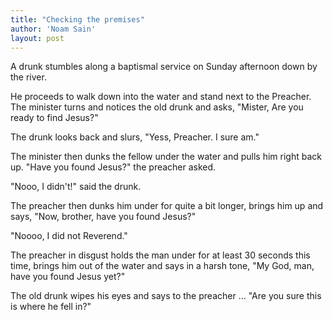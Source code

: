 ```yaml
---
title: "Checking the premises"
author: 'Noam Sain'
layout: post
---
```


A drunk stumbles along a baptismal service on Sunday afternoon down by the river.

He proceeds to walk down into the water and stand next to the Preacher. The minister turns and notices the old drunk and asks, "Mister, Are you ready to find Jesus?"

The drunk looks back and slurs, "Yess, Preacher. I sure am."

The minister then dunks the fellow under the water and pulls him right back up. "Have you found Jesus?" the preacher asked.

"Nooo, I didn't!" said the drunk.

The preacher then dunks him under for quite a bit longer, brings him up and says, "Now, brother, have you found Jesus?"

"Noooo, I did not Reverend."

The preacher in disgust holds the man under for at least 30 seconds this time, brings him out of the water and says in a harsh tone, "My God, man, have you found Jesus yet?"

The old drunk wipes his eyes and says to the preacher … "Are you sure this is where he fell in?"
